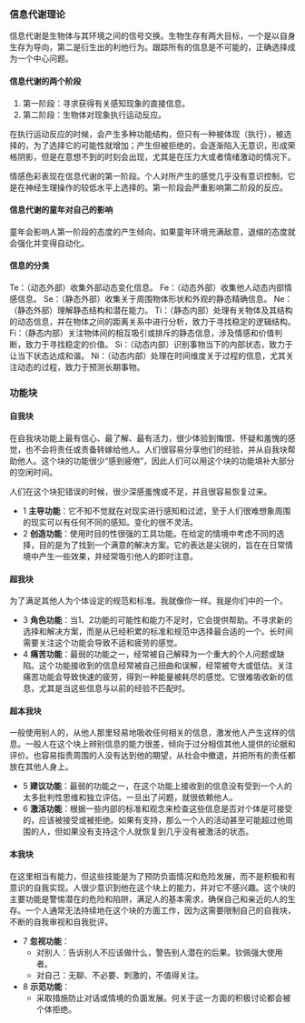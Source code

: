 ### 信息代谢理论
信息代谢是生物体与其环境之间的信号交换。生物生存有两大目标，一个是以自身生存为导向，第二是衍生出的利他行为。跟踪所有的信息是不可能的，正确选择成为一个中心问题。

#### 信息代谢的两个阶段
1. 第一阶段：寻求获得有关感知现象的直接信息。
2. 第二阶段：生物体对现象执行运动反应。

在执行运动反应的时候，会产生多种功能结构，但只有一种被体现（执行），被选择的，为了选择它的可能性就增加；产生但被拒绝的，会逐渐陷入无意识，形成荣格阴影，但是在意想不到的时刻会出现，尤其是在压力大或者情绪激动的情况下。

情感色彩表现在信息代谢的第一阶段。个人对所产生的感觉几乎没有意识控制，它是在神经生理操作的较低水平上选择的。第一阶段会严重影响第二阶段的反应。

#### 信息代谢的童年对自己的影响
童年会影响人第一阶段的态度的产生倾向，如果童年环境充满敌意，退缩的态度就会强化并变得自动化。

#### 信息的分类
Te：（动态外部）收集外部动态变化信息。
Fe：（动态外部）收集他人动态内部情感信息。
Se：（静态外部）收集关于周围物体形状和外观的静态精确信息。
Ne：（静态外部）理解静态结构和潜在能力。
Ti：（静态内部）处理有关物体及其结构的动态信息，并在物体之间的距离关系中进行分析，致力于寻找稳定的逻辑结构。
Fi：（静态内部）关注物体间的相互吸引或排斥的静态信息，涉及情感和价值判断，致力于寻找稳定的价值。
Si：（动态内部）识别事物当下的内部状态，致力于让当下状态达成和谐。
Ni：（动态内部）处理在时间维度关于过程的信息，尤其关注动态的过程，致力于预测长期事物。

### 功能块
#### 自我块
在自我块功能上最有信心、最了解、最有活力，很少体验到悔恨、怀疑和羞愧的感觉，也不会将责任或责备转嫁给他人。人们很容易分享他们的经验，并从自我块帮助他人。这个块的功能很少“感到疲倦”，因此人们可以用这个块的功能填补大部分的空闲时间。

人们在这个块犯错误的时候，很少深感羞愧或不足，并且很容易恢复过来。
* 1 **主导功能**：它不知不觉就在对现实进行感知和过滤，至于人们很难想象周围的现实可以有任何不同的感知。变化的很不灵活。
* 2 **创造功能**：使用时目的性很强的工具功能。在给定的情境中考虑不同的选择，目的是为了找到一个满意的解决方案。它的表达是尖锐的，旨在在日常情境中产生一些效果，并经常吸引他人的即时注意。

#### 超我块
为了满足其他人为个体设定的规范和标准。我就像你一样。我是你们中的一个。
* 3 **角色功能**：当1、2功能的可能性和能力不足时，它会提供帮助。不寻求新的选择和解决方案，而是从已经积累的标准和规范中选择最合适的一个。长时间需要关注这个功能会导致不适和疲劳的感觉。
* 4 **痛苦功能**：最弱的功能之一，经常被自己解释为一个重大的个人问题或缺陷。这个功能接收到的信息经常被自己扭曲和误解，经常被夸大或低估。关注痛苦功能会导致快速的疲劳，得到一种能量被耗尽的感觉。它很难吸收新的信息，尤其是当这些信息与以前的经验不匹配时。

#### 超本我块
一般使用别人的，从他人那里轻易地吸收任何相关的信息，激发他人产生这样的信息。一般人在这个块上辨别信息的能力很差，倾向于过分相信其他人提供的论据和评价。也容易指责周围的人没有达到他的期望，从社会中撤退，并把所有的责任都放在其他人身上。
* 5 **建议功能**：最弱的功能之一，在这个功能上接收到的信息没有受到一个人的太多批判性思维和独立评估。一旦出了问题，就很依赖他人。
* 6 **激活功能**：根据一些内部的标准和观念来检查这些信息是否对个体是可接受的，应该被接受或被拒绝。如果有支持，那么一个人的活动甚至可能超过他周围的人，但如果没有支持这个人就恢复到几乎没有被激活的状态。

#### 本我块
在这里相当有能力，但这些技能是为了预防负面情况和危险发展，而不是积极和有意识的自我实现。人很少意识到他在这个块上的能力，并对它不感兴趣。这个块的主要功能是警惕潜在的危险和陷阱，满足人的基本需求，确保自己和亲近的人的生存。一个人通常无法持续地在这个块的方面工作，因为这需要限制自己的自我块，不断的自我审视和自我批评。
* 7 **忽视功能**：
	* 对别人：告诉别人不应该做什么，警告别人潜在的后果。钦佩强大使用者。
	* 对自己：无聊、不必要、刺激的，不值得关注。
* 8 **示范功能**：
	* 采取措施防止对话或情境的负面发展。何关于这一方面的积极讨论都会被个体拒绝。